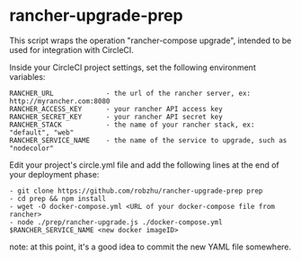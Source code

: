 # rancher-upgrade-prep
This script wraps the operation "rancher-compose upgrade", intended to be used for integration with CircleCI. 

Inside your CircleCI project settings, set the following environment variables:

```
RANCHER_URL         	- the url of the rancher server, ex: http://myrancher.com:8080 
RANCHER_ACCESS_KEY  	- your rancher API access key
RANCHER_SECRET_KEY  	- your rancher API secret key 
RANCHER_STACK       	- the name of your rancher stack, ex: "default", "web"
RANCHER_SERVICE_NAME 	- the name of the service to upgrade, such as "nodecolor"
```

Edit your project's circle.yml file and add the following lines at the end of your deployment phase:

```
- git clone https://github.com/robzhu/rancher-upgrade-prep prep
- cd prep && npm install
- wget -O docker-compose.yml <URL of your docker-compose file from rancher>
- node ./prep/rancher-upgrade.js ./docker-compose.yml $RANCHER_SERVICE_NAME <new docker imageID> 
```

note: at this point, it's a good idea to commit the new YAML file somewhere.